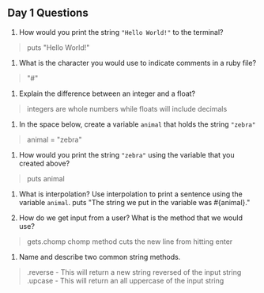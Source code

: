 ## Day 1 Questions

1. How would you print the string `"Hello World!"` to the terminal?
> puts "Hello World!"

1. What is the character you would use to indicate comments in a ruby file?
> "#"

1. Explain the difference between an integer and a float?
> integers are whole numbers while floats will include decimals

1. In the space below, create a variable `animal` that holds the string `"zebra"`
> animal = "zebra"

1. How would you print the string `"zebra"` using the variable that you created above?
> puts animal

1. What is interpolation? Use interpolation to print a sentence using the variable `animal`.
puts "The string we put in the variable was #{animal}."

1. How do we get input from a user? What is the method that we would use?
> gets.chomp
> chomp method cuts the new line from hitting enter

1. Name and describe two common string methods.
> .reverse  - This will return a new string reversed of the input string
> .upcase   - This will return an all uppercase of the input string
